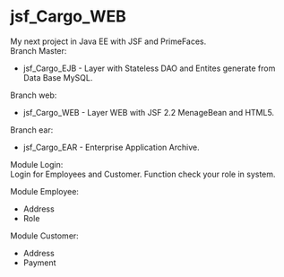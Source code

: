 # jsf_Cargo_WEB
My next project in Java EE with JSF and PrimeFaces.
</br>
Branch Master: </br>
- jsf_Cargo_EJB - Layer with Stateless DAO and Entites generate from Data Base MySQL.  

Branch web: </br>
- jsf_Cargo_WEB - Layer WEB with JSF 2.2  MenageBean and HTML5.

Branch ear: </br>
- jsf_Cargo_EAR - Enterprise Application Archive.

Module Login: <br/>
Login for Employees and Customer.  Function check your role in system. 
 
Module Employee: </br>
- Address </br>
- Role

Module Customer: </br>
- Address </br>
- Payment
